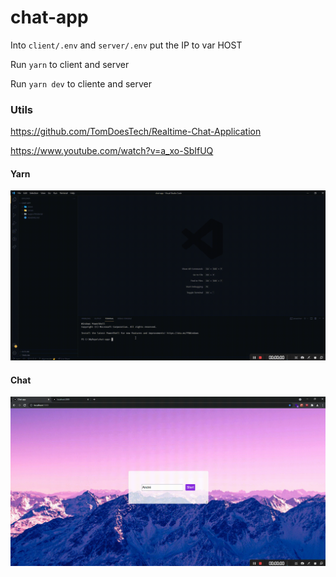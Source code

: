 # chat-app

Into `client/.env` and `server/.env` put the IP to var HOST

Run `yarn` to client and server

Run `yarn dev` to cliente and server

### Utils 

  https://github.com/TomDoesTech/Realtime-Chat-Application

  https://www.youtube.com/watch?v=a_xo-SbIfUQ


#### Yarn
![Alt Text](https://raw.githubusercontent.com/afgomesdev/chat-app/main/supportMaterial/yarn.gif)
#### Chat
![Alt Text](https://raw.githubusercontent.com/afgomesdev/chat-app/main/supportMaterial/chat.gif)
